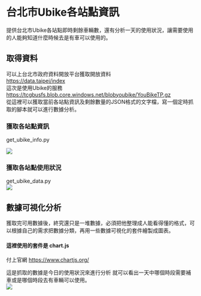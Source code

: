 # 台北市Ubike各站點資訊
提供台北市Ubike各站點即時剩餘車輛數，還有分析一天的使用狀況，讓需要使用的人能夠知道什麼時候去是有車可以使用的。

## 取得資料
可以上台北市政府資料開放平台獲取開放資料  
https://data.taipei/index  
這次是使用Ubike的服務  
https://tcgbusfs.blob.core.windows.net/blobyoubike/YouBikeTP.gz  
從這裡可以獲取當前各站點資訊及剩餘數量的JSON格式的文字檔，寫一個定時抓取的腳本就可以進行數據分析。
### 獲取各站點資訊
get_ubike_info.py  

![](https://i.imgur.com/uolxggm.png)

### 獲取各站點使用狀況  

get_ubike_data.py  
![](https://i.imgur.com/zPysCF0.png)


## 數據可視化分析
獲取完可用數據後，終究還只是一堆數據，必須把他整理成人能看得懂的格式，可以根據自己的需求把數據分類，再用一些數據可視化的套件繪製成圖表。  
#### 這裡使用的套件是 chart.js  
付上官網 https://www.chartjs.org/

這是抓取的數據是今日的使用狀況來進行分析
就可以看出一天中哪個時段需要補車或是哪個時段去有車輛可以使用。  
![](https://i.imgur.com/Fn4h8V4.png)

